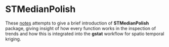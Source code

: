 # STMedianPolish

These [notes](https://wamartinez.github.io/STMedianPolish/Vignette1.html) attempts to give a brief introduction of **STMedianPolish** package, giving insight of how every function works in the inspection of trends and how this is integrated into the **gstat** workflow for spatio temporal kriging.


